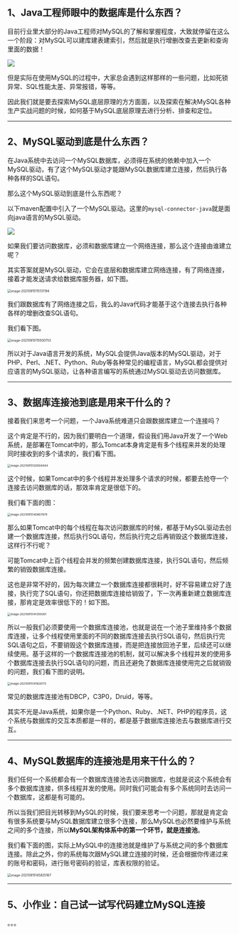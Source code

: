 ## 1、Java工程师眼中的数据库是什么东西？

目前行业里大部分的Java工程师对MySQL的了解和掌握程度，大致就停留在这么一个阶段：对MySQL可以建库建表建索引，然后就是执行增删改查去更新和查询里面的数据！

![](https://gitee.com/LastedMemory/studyimages/raw/master/img/mysql/01-33/image-20211004152131444.png)

但是实际在使用MySQL的过程中，大家总会遇到这样那样的一些问题，比如死锁异常、SQL性能太差、异常报错，等等。

因此我们就是要去探索MySQL底层原理的方方面面，以及探索在解决MySQL各种生产实战问题的时候，如何基于MySQL底层原理去进行分析、排查和定位。

***



## 2、MySQL驱动到底是什么东西？

在Java系统中去访问一个MySQL数据库，必须得在系统的依赖中加入一个MySQL驱动，有了这个MySQL驱动才能跟MySQL数据库建立连接，然后执行各种各样的SQL语句。

那么这个MySQL驱动到底是什么东西呢？

以下maven配置中引入了一个MySQL驱动。这里的`mysql-connector-java`就是面向java语言的MySQL驱动。

![](https://gitee.com/LastedMemory/studyimages/raw/master/img/mysql/01-33/image-20210915114227715.png)

如果我们要访问数据库，必须和数据库建立一个网络连接，那么这个连接由谁建立呢？

其实答案就是MySQL驱动，它会在底层和数据库建立网络连接，有了网络连接，接着才能发送请求给数据库服务器，如下图。

<img src="https://gitee.com/LastedMemory/studyimages/raw/master/img/mysql/01-33/image-20210915115131194.png" alt="image-20210915115131194" style="zoom:50%;" />

我们跟数据库有了网络连接之后，我么的Java代码才能基于这个连接去执行各种各样的增删改查SQL语句。

我们看下图。

<img src="https://gitee.com/LastedMemory/studyimages/raw/master/img/mysql/01-33/image-20210915115500753.png" alt="image-20210915115500753" style="zoom:50%;" />

所以对于Java语言开发的系统，MySQL会提供Java版本的MySQL驱动，对于PHP、Perl、.NET、Python、Ruby等各种常见的编程语言，MySQL都会提供对应语言的MySQL驱动，让各种语言编写的系统通过MySQL驱动去访问数据库。

***



## 3、数据库连接池到底是用来干什么的？

接着我们来思考一个问题，一个Java系统难道只会跟数据库建立一个连接吗？

这个肯定是不行的，因为我们要明白一个道理，假设我们用Java开发了一个Web系统，是部署在Tomcat中的，那么Tomcat本身肯定是有多个线程来并发的处理同时接收到的多个请求的，我们看下图。

<img src="https://gitee.com/LastedMemory/studyimages/raw/master/img/mysql/01-33/image-20210915120004444.png" alt="image-20210915120004444" style="zoom:45%;" />

这个时候，如果Tomcat中的多个线程并发处理多个请求的时候，都要去抢夺一个连接去访问数据库的话，那效率肯定是很低下的。

我们看下面的图：

<img src="https://gitee.com/LastedMemory/studyimages/raw/master/img/mysql/01-33/image-20210915140807879.png" alt="image-20210915140807879" style="zoom:45%;" />

那么如果Tomcat中的每个线程在每次访问数据库的时候，都基于MySQL驱动去创建一个数据库连接，然后执行SQL语句，然后执行完之后再销毁这个数据库连接，这样行不行呢？

可能Tomcat中上百个线程会并发的频繁创建数据库连接，执行SQL语句，然后频繁的销毁数据库连接。

这也是非常不好的，因为每次建立一个数据库连接都很耗时，好不容易建立好了连接，执行完了SQL语句，你还把数据库连接给销毁了，下一次再重新建立数据库连接，那肯定是效率很低下的！如下图。

<img src="https://gitee.com/LastedMemory/studyimages/raw/master/img/mysql/01-33/image-20210915141359301.png" alt="image-20210915141359301" style="zoom:45%;" />

所以一般我们必须要使用一个数据库连接池，也就是说在一个池子里维持多个数据库连接，让多个线程使用里面的不同的数据库连接去执行SQL语句，然后执行完SQL语句之后，不要销毁这个数据库连接，而是把连接放回池子里，后续还可以继续使用。基于这样的一个数据库连接池的机制，就可以解决多个线程并发的使用多个数据库连接去执行SQL语句的问题，而且还避免了数据库连接使用完之后就销毁的问题，我们看下图的说明。

<img src="https://gitee.com/LastedMemory/studyimages/raw/master/img/mysql/01-33/image-20210915141826173.png" alt="image-20210915141826173" style="zoom:45%;" />

常见的数据库连接池有DBCP，C3P0，Druid，等等。

其实不光是Java系统，如果你是一个Python、Ruby、.NET、PHP的程序员，这个系统与数据库的交互本质都是一样的，都是基于数据库连接池去与数据库进行交互。

***



## 4、MySQL数据库的连接池是用来干什么的？

我们任何一个系统都会有一个数据库连接池去访问数据库，也就是说这个系统会有多个数据库连接，供多线程并发的使用。同时我们可能会有多个系统同时去访问一个数据库，这都是有可能的。

所以当我们把目光转移到MySQL的时候，我们要来思考一个问题，那就是肯定会有很多系统要与MySQL数据库建立很多个连接，那么MySQL也必然要维护与系统之间的多个连接，所以**MySQL架构体系中的第一个环节，就是连接池**。

我们看下面的图，实际上MySQL中的连接池就是维护了与系统之间的多个数据库连接。除此之外，你的系统每次跟MySQL建立连接的时候，还会根据你传递过来的账号和密码，进行账号密码的验证，库表权限的验证。

<img src="https://gitee.com/LastedMemory/studyimages/raw/master/img/mysql/01-33/image-20210915145825167.png" alt="image-20210915145825167" style="zoom:50%;" />



***

## 5、小作业：自己试一试写代码建立MySQL连接

。。。
